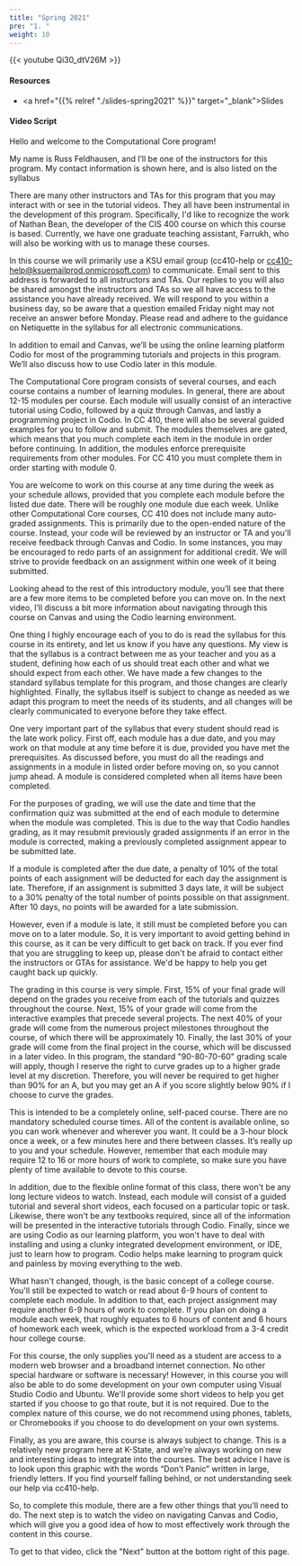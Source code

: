 ```yaml
---
title: "Spring 2021"
pre: "1. "
weight: 10
---
```


{{< youtube Qi30_dtV26M   >}}

#### Resources

* <a href="{{% relref "./slides-spring2021" %}}" target="_blank">Slides</a>

#### Video Script

Hello and welcome to the Computational Core program!

My name is Russ Feldhausen, and I’ll be one of the instructors for this program. My contact information is shown here, and is also listed on the syllabus

There are many other instructors and TAs for this program that you may interact with or see in the tutorial videos. They all have been instrumental in the development of this program. Specifically, I'd like to recognize the work of Nathan Bean, the developer of the CIS 400 course on which this course is based. Currently, we have one graduate teaching assistant, Farrukh, who will also be working with us to manage these courses.

In this course we will primarily use a KSU email group (cc410-help or cc410-help@ksuemailprod.onmicrosoft.com) to communicate. Email sent to this address is forwarded to all instructors and TAs.  Our replies to you will also be shared amongst the instructors and TAs so we all have access to the assistance you have already received. We will respond to you within a business day, so be aware that a question emailed Friday night may not receive an answer before Monday. Please read and adhere to the guidance on Netiquette in the syllabus for all electronic communications.

In addition to email and Canvas, we’ll be using the online learning platform Codio for most of the programming tutorials and projects in this program. We’ll also discuss how to use Codio later in this module.

The Computational Core program consists of several courses, and each course contains a number of learning modules. In general, there are about 12-15 modules per course. Each module will usually consist of an interactive tutorial using Codio, followed by a quiz through Canvas, and lastly a programming project in Codio. In CC 410, there will also be several guided examples for you to follow and submit. The modules themselves are gated, which means that you much complete each item in the module in order before continuing. In addition, the modules enforce prerequisite requirements from other modules. For CC 410 you must complete them in order starting with module 0.

You are welcome to work on this course at any time during the week as your schedule allows, provided that you complete each module before the listed due date. There will be roughly one module due each week. Unlike other Computational Core courses, CC 410 does not include many auto-graded assignments. This is primarily due to the open-ended nature of the course. Instead, your code will be reviewed by an instructor or TA and you'll receive feedback through Canvas and Codio. In some instances, you may be encouraged to redo parts of an assignment for additional credit. We will strive to provide feedback on an assignment within one week of it being submitted. 

Looking ahead to the rest of this introductory module, you’ll see that there are a few more items to be completed before you can move on. In the next video, I’ll discuss a bit more information about navigating through this course on Canvas and using the Codio learning environment.

One thing I highly encourage each of you to do is read the syllabus for this course in its entirety, and let us know if you have any questions. My view is that the syllabus is a contract between me as your teacher and you as a student, defining how each of us should treat each other and what we should expect from each other. We have made a few changes to the standard syllabus template for this program, and those changes are clearly highlighted. Finally, the syllabus itself is subject to change as needed as we adapt this program to meet the needs of its students, and all changes will be clearly communicated to everyone before they take effect.

One very important part of the syllabus that every student should read is the late work policy. First off, each module has a due date, and you may work on that module at any time before it is due, provided you have met the prerequisites. As discussed before, you must do all the readings and assignments in a module in listed order before moving on, so you cannot jump ahead. A module is considered completed when all items have been completed.

For the purposes of grading, we will use the date and time that the confirmation quiz was submitted at the end of each module to determine when the module was completed. This is due to the way that Codio handles grading, as it may resubmit previously graded assignments if an error in the module is corrected, making a previously completed assignment appear to be submitted late.

If a module is completed after the due date, a penalty of 10% of the total points of each assignment will be deducted for each day the assignment is late. Therefore, if an assignment is submitted 3 days late, it will be subject to a 30% penalty of the total number of points possible on that assignment. After 10 days, no points will be awarded for a late submission.

However, even if a module is late, it still must be completed before you can move on to a later module. So, it is very important to avoid getting behind in this course, as it can be very difficult to get back on track. If you ever find that you are struggling to keep up, please don't be afraid to contact either the instructors or GTAs for assistance. We'd be happy to help you get caught back up quickly.

The grading in this course is very simple. First, 15% of your final grade will depend on the grades you receive from each of the tutorials and quizzes throughout the course. Next, 15% of your grade will come from the interactive examples that precede several projects. The next 40% of your grade will come from the numerous project milestones throughout the course, of which there will be approximately 10. Finally, the last 30% of your grade will come from the final project in the course, which will be discussed in a later video. In this program, the standard "90-80-70-60" grading scale will apply, though I reserve the right to curve grades up to a higher grade level at my discretion. Therefore, you will never be required to get higher than 90% for an A, but you may get an A if you score slightly below 90% if I choose to curve the grades.

This is intended to be a completely online, self-paced course. There are no mandatory scheduled course times. All of the content is available online, so you can work whenever and wherever you want. It could be a 3-hour block once a week, or a few minutes here and there between classes. It’s really up to you and your schedule. However, remember that each module may require 12 to 16 or more hours of work to complete, so make sure you have plenty of time available to devote to this course.

In addition, due to the flexible online format of this class, there won't be any long lecture videos to watch. Instead, each module will consist of a guided tutorial and several short videos, each focused on a particular topic or task. Likewise, there won't be any textbooks required, since all of the information will be presented in the interactive tutorials through Codio. Finally, since we are using Codio as our learning platform, you won't have to deal with installing and using a clunky integrated development environment, or IDE, just to learn how to program. Codio helps make learning to program quick and painless by moving everything to the web.

What hasn't changed, though, is the basic concept of a college course. You'll still be expected to watch or read about 6-9 hours of content to complete each module. In addition to that, each project assignment may require another 6-9 hours of work to complete. If you plan on doing a module each week, that roughly equates to 6 hours of content and 6 hours of homework each week, which is the expected workload from a 3-4 credit hour college course.

For this course, the only supplies you'll need as a student are access to a modern web browser and a broadband internet connection. No other special hardware or software is necessary! However, in this course you will also be able to do some development on your own computer using Visual Studio Codio and Ubuntu. We'll provide some short videos to help you get started if you choose to go that route, but it is not required. Due to the complex nature of this course, we do not recommend using phones, tablets, or Chromebooks if you choose to do development on your own systems. 

Finally, as you are aware, this course is always subject to change. This is a relatively new program here at K-State, and we’re always working on new and interesting ideas to integrate into the courses. The best advice I have is to look upon this graphic with the words “Don’t Panic” written in large, friendly letters.  If you find yourself falling behind, or not understanding seek our help via cc410-help.

So, to complete this module, there are a few other things that you'll need to do. The next step is to watch the video on navigating Canvas and Codio, which will give you a good idea of how to most effectively work through the content in this course.

To get to that video, click the "Next" button at the bottom right of this page.
